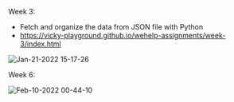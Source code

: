 Week 3:
- Fetch and organize the data from JSON file with Python
- https://vicky-playground.github.io/wehelp-assignments/week-3/index.html

![Jan-21-2022 15-17-26](https://user-images.githubusercontent.com/90204593/150483455-1a37ef22-9e42-4720-ac6f-3b73d39fc4a3.gif)


Week 6:

![Feb-10-2022 00-44-10](https://user-images.githubusercontent.com/90204593/153248108-d392254c-8253-4b32-8e0b-b063760af6b4.gif)
